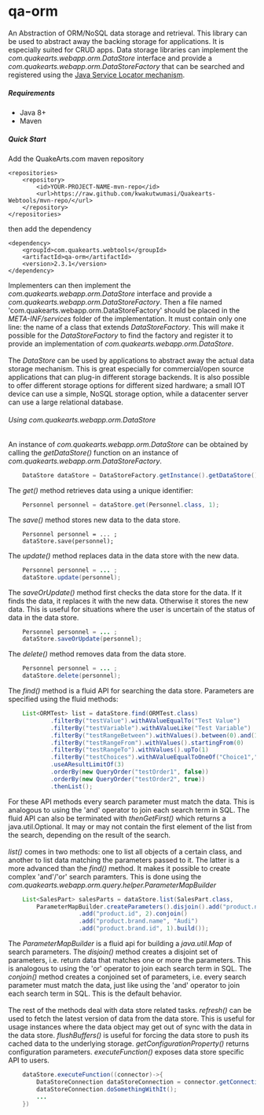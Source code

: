 # qa-orm

An Abstraction of ORM/NoSQL data storage and retrieval. This library can be used to abstract away the backing storage for applications. It is especially suited for CRUD apps. Data storage libraries can implement the _com.quakearts.webapp.orm.DataStore_ interface and provide a _com.quakearts.webapp.orm.DataStoreFactory_ that can be searched and registered using the [Java Service Locator mechanism](https://docs.oracle.com/javase/8/docs/api/java/util/ServiceLoader.html).

##### Requirements
* Java 8+
* Maven

##### Quick Start

Add the QuakeArts.com maven repository

```
<repositories>
    <repository>
        <id>YOUR-PROJECT-NAME-mvn-repo</id>
        <url>https://raw.github.com/kwakutwumasi/Quakearts-Webtools/mvn-repo/</url>
    </repository>
</repositories>

```

then add the dependency

```
<dependency>
	<groupId>com.quakearts.webtools</groupId>
	<artifactId>qa-orm</artifactId>
	<version>2.3.1</version>
</dependency>

```

Implementers can then implement the _com.quakearts.webapp.orm.DataStore_ interface and provide a _com.quakearts.webapp.orm.DataStoreFactory_. Then a file named 'com.quakearts.webapp.orm.DataStoreFactory' should be placed in the _META-INF/services_ folder of the implementation. It must contain only one line: the name of a class that extends _DataStoreFactory_. This will make it possible for the _DataStoreFactory_ to find the factory and register it to provide an implementation of _com.quakearts.webapp.orm.DataStore_.
<br /><br />
The _DataStore_ can be used by applications to abstract away the actual data storage mechanism. This is great especially for commercial/open source applications that can plug-in different storage backends. It is also possible to offer different storage options for different sized hardware; a small IOT device can use a simple, NoSQL storage option, while a datacenter server can use a large relational database.

###### Using com.quakearts.webapp.orm.DataStore

An instance of _com.quakearts.webapp.orm.DataStore_ can be obtained by calling the _getDataStore()_ function on an instance of _com.quakearts.webapp.orm.DataStoreFactory_.

```java
	DataStore dataStore = DataStoreFactory.getInstance().getDataStore();
```

The _get()_ method retrieves data using a unique identifier:

```java
	Personnel personnel = dataStore.get(Personnel.class, 1);
```

The _save()_ method stores new data to the data store.

```
	Personnel personnel = ... ;
	dataStore.save(personnel);
```

The _update()_ method replaces data in the data store with the new data.

```java
	Personnel personnel = ... ;
	dataStore.update(personnel);
```

The _saveOrUpdate()_ method first checks the data store for the data. If it finds the data, it replaces it with the new data. Otherwise it stores the new data. This is useful for situations where the user is uncertain of the status of data in the data store.

```java
	Personnel personnel = ... ;
	dataStore.saveOrUpdate(personnel);
```

The _delete()_ method removes data from the data store.

```java
	Personnel personnel = ... ;
	dataStore.delete(personnel);
```

The _find()_ method is a fluid API for searching the data store. Parameters are specified using the fluid methods:

```java
	List<ORMTest> list = dataStore.find(ORMTest.class)
			.filterBy("testValue").withAValueEqualTo("Test Value")
			.filterBy("testVariable").withAValueLike("Test Variable")
			.filterBy("testRangeBetween").withValues().between(0).and(1)
			.filterBy("testRangeFrom").withValues().startingFrom(0)
			.filterBy("testRangeTo").withValues().upTo(1)
			.filterBy("testChoices").withAValueEqualToOneOf("Choice1","Choice2","Choice3")
			.useAResultLimitOf(3)
			.orderBy(new QueryOrder("testOrder1", false))
			.orderBy(new QueryOrder("testOrder2", true))
			.thenList();
```

For these API methods every search parameter must match the data. This is analogous to using the 'and' operator to join each search term in SQL. The fluid API can also be terminated with _thenGetFirst()_ which returns a java.util.Optional. It may or may not contain the first element of the list from the search, depending on the result of the search.
<br /><br />
_list()_ comes in two methods: one to list all objects of a certain class, and another to list data matching the parameters passed to it. The latter is a more advanced than the _find()_ method. It makes it possible to create complex 'and'/'or' search paramters. This is done using the _com.quakearts.webapp.orm.query.helper.ParameterMapBuilder_ 

```java
	List<SalesPart> salesParts = dataStore.list(SalesPart.class, 	
		ParameterMapBuilder.createParameters().disjoin().add("product.name", "Altima")
					.add("product.id", 2).conjoin()
					.add("product.brand.name", "Audi")
					.add("product.brand.id", 1).build());
```

The _ParameterMapBuilder_ is a fluid api for building a _java.util.Map_ of search parameters. The _disjoin()_ method creates a disjoint set of parameters, i.e. return data that matches one or more the parameters. This is analogous to using the 'or' operator to join each search term in SQL. The _conjoin()_ method creates a conjoined set of parameters, i.e. every search parameter must match the data, just like using the 'and' operator to join each search term in SQL. This is the default behavior.
<br /><br />
The rest of the methods deal with data store related tasks. _refresh()_ can be used to fetch the latest version of data from the data store. This is useful for usage instances where the data object may get out of sync with the data in the data store. _flushBuffers()_ is useful for forcing the data store to push its cached data to the underlying storage. _getConfigurationProperty()_ returns configuration parameters. _executeFunction()_ exposes data store specific API to users.

```java
	dataStore.executeFunction((connector)->{
		DataStoreConnection dataStoreConnection = connector.getConnection(DataStoreConnection.class);
		dataStoreConnection.doSomethingWithIt();
		...
	})
```